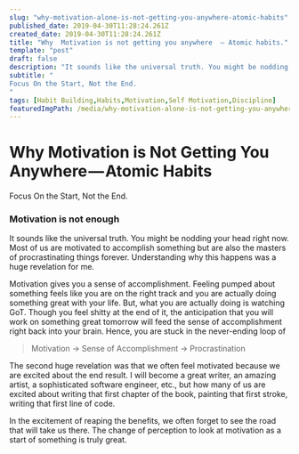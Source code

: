 ```yaml
---
slug: "why-motivation-alone-is-not-getting-you-anywhere-atomic-habits"
published_date: 2019-04-30T11:28:24.261Z
created_date: 2019-04-30T11:28:24.261Z
title: "Why  Motivation is not getting you anywhere  — Atomic habits."
template: "post"
draft: false
description: "It sounds like the universal truth. You might be nodding your head right now. Most of us are motivated to accomplish something but are also the masters of procrastinating things forever…"
subtitle: "
Focus On the Start, Not the End.
"
tags: [Habit Building,Habits,Motivation,Self Motivation,Discipline]
featuredImgPath: /media/why-motivation-alone-is-not-getting-you-anywhere-atomic-habits-featured.png
---
```

# Why Motivation is Not Getting You Anywhere — Atomic Habits

Focus On the Start, Not the End.

### Motivation is not enough

It sounds like the universal truth. You might be nodding your head right now. Most of us are motivated to accomplish something but are also the masters of procrastinating things forever. Understanding why this happens was a huge revelation for me.

Motivation gives you a sense of accomplishment. Feeling pumped about something feels like you are on the right track and you are actually doing something great with your life. But, what you are actually doing is watching GoT. Though you feel shitty at the end of it, the anticipation that you will work on something great tomorrow will feed the sense of accomplishment right back into your brain. Hence, you are stuck in the never-ending loop of

> Motivation -> Sense of Accomplishment -> Procrastination

The second huge revelation was that we often feel motivated because we are excited about the end result. I will become a great writer, an amazing artist, a sophisticated software engineer, etc., but how many of us are excited about writing that first chapter of the book, painting that first stroke, writing that first line of code.

In the excitement of reaping the benefits, we often forget to see the road that will take us there. The change of perception to look at motivation as a start of something is truly great.


